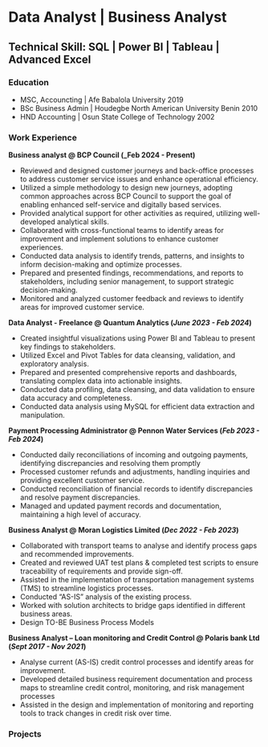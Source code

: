 # Data Analyst | Business Analyst

## Technical Skill: SQL | Power BI | Tableau | Advanced Excel

### Education
- MSC, Accouncting | Afe Babalola University 2019
- BSc Business Admin | Houdegbe North American University Benin 2010
- HND Accounting | Osun State College of Technology 2002

### Work Experience
**Business analyst @ BCP Council (_Feb 2024 - Present)**
- Reviewed and designed customer journeys and back-office processes to address customer service issues and enhance operational efficiency.
- Utilized a simple methodology to design new journeys, adopting common approaches across BCP Council to support the goal of enabling enhanced self-service and digitally based services.
- Provided analytical support for other activities as required, utilizing well-developed analytical skills.
- Collaborated with cross-functional teams to identify areas for improvement and implement solutions to enhance customer experiences.
- Conducted data analysis to identify trends, patterns, and insights to inform decision-making and optimize processes.
- Prepared and presented findings, recommendations, and reports to stakeholders, including senior management, to support strategic decision-making.
- Monitored and analyzed customer feedback and reviews to identify areas for improved customer service.

**Data Analyst - Freelance @ Quantum Analytics (_June 2023 - Feb 2024_)**
- Created insightful visualizations using Power BI and Tableau to present key findings to stakeholders.
- Utilized Excel and Pivot Tables for data cleansing, validation, and exploratory analysis.
- Prepared and presented comprehensive reports and dashboards, translating complex data into actionable insights.
- Conducted data profiling, data cleansing, and data validation to ensure data accuracy and completeness.
- Conducted data analysis using MySQL for efficient data extraction and manipulation.

**Payment Processing Administrator @ Pennon Water Services (_Feb 2023 - Feb 2024_)**
- Conducted daily reconciliations of incoming and outgoing payments, identifying discrepancies and resolving them promptly
- Processed customer refunds and adjustments, handling inquiries and providing excellent customer service.
- Conducted reconciliation of financial records to identify discrepancies and resolve payment discrepancies.
- Managed and updated payment records and documentation, maintaining a high level of accuracy.

**Business Analyst @ Moran Logistics Limited (_Dec 2022 - Feb 2023_)**
- Collaborated with transport teams to analyse and identify process gaps and recommended improvements.
- Created and reviewed UAT test plans & completed test scripts to ensure traceability of requirements and provide sign-off.
- Assisted in the implementation of transportation management systems (TMS) to streamline logistics processes.
- Conducted “AS-IS” analysis of the existing process.
- Worked with solution architects to bridge gaps identified in different business areas.
- Design TO-BE Business Process Models

**Business Analyst – Loan monitoring and Credit Control @ Polaris bank Ltd (_Sept 2017 - Nov 2021_)**
- Analyse current (AS-IS) credit control processes and identify areas for improvement.
- Developed detailed business requirement documentation and process maps to streamline credit control, monitoring, and risk management processes
- Assisted in the design and implementation of monitoring and reporting tools to track changes in credit risk over time.


### Projects
